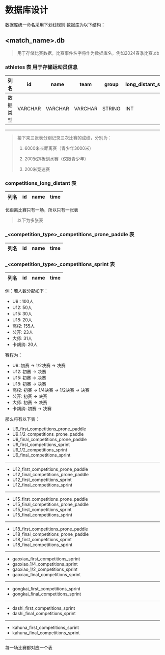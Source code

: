 # 数据库设计

数据库统一命名采用下划线规则
数据库为以下结构：

## <match_name>.db

> 用于存储比赛数据，比赛事件名字将作为数据库名，例如2024春季比赛.db

### athletes 表 用于存储运动员信息

[//]: # (todo 问题：初赛积分如何计算？)

| 列名   | id      | name    | team    | group  | long_distant_score | prone_paddle_score | sprint_score |
|------|---------|---------|---------|--------|--------------------|--------------------|--------------|
| 数据类型 | VARCHAR | VARCHAR | VARCHAR | STRING | INT                | INT                | INT          |

---

> 接下来三张表分别记录三次比赛的成绩，分别为：
>
> 1. 6000米长距离赛（青少年3000米）
>
> 2. 200米趴板划水赛（仅限青少年）
>
> 3. 200米竞速赛

### competitions_long_distant 表

| 列名 | id | name | time |
|----|----|------|------|

长距离比赛只有一场，所以只有一张表

> 以下为多张表

### <gruop>_<competition_type>_competitions_prone_paddle 表

| 列名 | id | name | time |
|----|----|------|------|

### <gruop>_<competition_type>_competitions_sprint 表

| 列名 | id | name | time |
|----|----|------|------|

例：若人数分配如下：

- U9 : 100人
- U12: 50人
- U15: 30人
- U18: 20人
- 高校: 155人
- 公开: 23人
- 大师: 31人
- 卡胡纳: 20人

赛程为：

- U9: 初赛 -> 1/2决赛 -> 决赛
- U12: 初赛 -> 决赛
- U15: 初赛 -> 决赛
- U18: 初赛 -> 决赛
- 高校: 初赛 -> 1/4决赛 -> 1/2决赛 -> 决赛
- 公开: 初赛 -> 决赛
- 大师: 初赛 -> 决赛
- 卡胡纳: 初赛 -> 决赛

那么将有以下表：

- U9_first_competitions_prone_paddle
- U9_1/2_competitions_prone_paddle
- U9_final_competitions_prone_paddle
- U9_first_competitions_sprint
- U9_1/2_competitions_sprint
- U9_final_competitions_sprint

---

- U12_first_competitions_prone_paddle
- U12_final_competitions_prone_paddle
- U12_first_competitions_sprint
- U12_final_competitions_sprint

---

- U15_first_competitions_prone_paddle
- U15_final_competitions_prone_paddle
- U15_first_competitions_sprint
- U15_final_competitions_sprint

---

- U18_first_competitions_prone_paddle
- U18_final_competitions_prone_paddle
- U18_first_competitions_sprint
- U18_final_competitions_sprint

---

- gaoxiao_first_competitions_sprint
- gaoxiao_1/4_competitions_sprint
- gaoxiao_1/2_competitions_sprint
- gaoxiao_final_competitions_sprint

---

- gongkai_first_competitions_sprint
- gongkai_final_competitions_sprint

---

- dashi_first_competitions_sprint
- dashi_final_competitions_sprint

---

- kahuna_first_competitions_sprint
- kahuna_final_competitions_sprint

---

每一场比赛都对应一个表